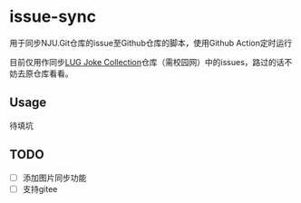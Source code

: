 # issue-sync
用于同步NJU.Git仓库的issue至Github仓库的脚本，使用Github Action定时运行

目前仅用作同步[LUG Joke Collection](https://git.nju.edu.cn/nju-lug/lug-joke-collection)仓库（需校园网）中的issues，路过的话不妨去原仓库看看。
## Usage
待填坑

## TODO
+ [ ] 添加图片同步功能
+ [ ] 支持gitee
